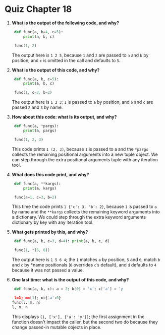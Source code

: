 # Quiz Chapter 18

1. **What is the output of the following code, and why?**

   ```python
    def func(a, b=4, c=5):
        print(a, b, c)
   
    func(1, 2)
   ```
   
    The output here is `1 2 5`, because `1` and `2` are passed to `a` and `b` by position, and `c` is omitted in the call and defaults to `5`.

2. **What is the output of this code, and why?**

   ```python
    def func(a, b, c=5):
        print(a, b, c)
   
    func(1, c=3, b=2)
   ```
   
    The output here is `1 2 3`; `1` is passed to `a` by position, and `b` and `c` are passed `2` and `3` by name.

3. **How about this code: what is its output, and why?**

   ```python
    def func(a, *pargs):
        print(a, pargs)
   
    func(1, 2, 3)
   ```
   
    This code prints `1 (2, 3)`, because `1` is passed to a and the `*pargs` collects the remaining positional arguments into a new tuple object. We can step through the extra positional arguments tuple with any iteration tool.

4. **What does this code print, and why?**

   ```python
    def func(a, **kargs):
        print(a, kargs)
   
    func(a=1, c=3, b=2)
   ```
   
    This time the code prints `1 {'c': 3, 'b': 2}`, because `1` is passed to `a` by name and the `**kargs` collects the remaining keyword arguments into a dictionary. We could step through the extra keyword arguments dictionary by key  with any iteration tool.

5. **What gets printed by this, and why?**

   ```python
    def func(a, b, c=3, d=4): print(a, b, c, d)

    func(1, *(5, 6))
   ```
   
    The output here is `1 5 6 4`; the `1` matches `a` by position, `5` and `6`, match `b` and `c` by *name positionals (`6` overrides `c`’s default), and `d` defaults to `4` because it was not passed a value.

6. **One last time: what is the output of this code, and why?**

   ```python
    def func(a, b, c): a = 2; b[0] = 'x'; c['a'] = 'y

    l=1; m=[1]; n={'a':0}
   func(l, m, n)
   l, m, n
   ```
   
    This displays `(1, ['x'], {'a': 'y'})`; the first assignment in the function doesn't impact the caller, but the second two do because they change passed-in mutable objects in place.

